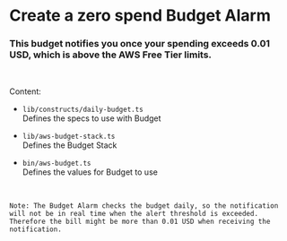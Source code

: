 # Create a zero spend Budget Alarm

### This budget notifies you once your spending exceeds 0.01 USD, which is above the AWS Free Tier limits.  

&nbsp;

Content:
* `lib/constructs/daily-budget.ts`   
Defines the specs to use with Budget  

* `lib/aws-budget-stack.ts`   
Defines the Budget Stack  

* `bin/aws-budget.ts`    
Defines the values for Budget to use  
 
&nbsp;

```
Note: The Budget Alarm checks the budget daily, so the notification will not be in real time when the alert threshold is exceeded.  
Therefore the bill might be more than 0.01 USD when receiving the notification.
```